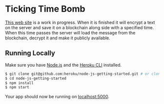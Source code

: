 # Ticking Time Bomb

[This web site](https://fast-refuge-77205.herokuapp.com) is a work in progress. When it is finished it will encrypt a text on the server and save it on a blockchain along side with a specified time. When this time passes the server will load the message from the blockchain, decrypt it and make it publicly available.

## Running Locally

Make sure you have [Node.js](http://nodejs.org/) and the [Heroku CLI](https://cli.heroku.com/) installed.

```sh
$ git clone git@github.com:heroku/node-js-getting-started.git # or clone your own fork
$ cd node-js-getting-started
$ npm install
$ npm start
```

Your app should now be running on [localhost:5000](http://localhost:5000/).
